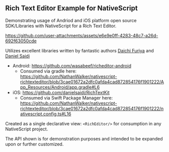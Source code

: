 ## Rich Text Editor Example for NativeScript

Demonstrating usage of Andriod and iOS platform open source SDK/Libraries with NativeScript for a Rich Text Editor.

https://github.com/user-attachments/assets/e6e9e0ff-4283-48c7-a26d-692f63050cde

Utilizes excellent libraries written by fantastic authors [Daichi Furiya](https://github.com/wasabeef) and [Daniel Saidi](https://github.com/danielsaidi)
- Android: https://github.com/wasabeef/richeditor-android
  - Consumed via gradle here: https://github.com/NathanWalker/nativescript-richtexteditor/blob/3cae01672a2dfc0afda4cad872854176f1901222/App_Resources/Android/app.gradle#L6
- iOS: https://github.com/danielsaidi/RichTextKit
  - Consumed via Swift Package Manager here: https://github.com/NathanWalker/nativescript-richtexteditor/blob/3cae01672a2dfc0afda4cad872854176f1901222/nativescript.config.ts#L16

Created as a single declarative view: `<RichEditor/>` for consumption in any NativeScript project.

The API shown is for demonstration purposes and intended to be expanded upon or further customized.
